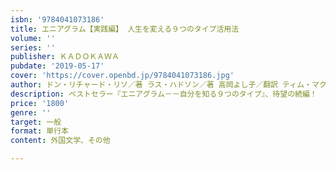 ```yaml
---
isbn: '9784041073186'
title: エニアグラム【実践編】 人生を変える９つのタイプ活用法
volume: ''
series: ''
publisher: ＫＡＤＯＫＡＷＡ
pubdate: '2019-05-17'
cover: 'https://cover.openbd.jp/9784041073186.jpg'
author: ドン・リチャード・リソ／著 ラス・ハドソン／著 高岡よし子／翻訳 ティム・マクリーン／翻訳
description: ベストセラー『エニアグラム－－自分を知る９つのタイプ』、待望の続編！
price: '1800'
genre: ''
target: 一般
format: 単行本
content: 外国文学、その他

---
```

